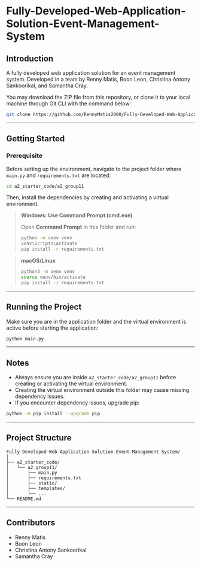 # Fully-Developed-Web-Application-Solution-Event-Management-System

## Introduction

A fully developed web application solution for an event management system. Developed in a team by Renny Matis, Boon Leon, Christina Antony Sankoorikal, and Samantha Cray.

You may download the ZIP file from this repository, or clone it to your local machine through Git CLI with the command below:

```bash
git clone https://github.com/RennyMatis2000/Fully-Developed-Web-Application-Solution-Event-Management-System.git
```

---

## Getting Started

### Prerequisite

Before setting up the environment, navigate to the project folder where `main.py` and `requirements.txt` are located:

```bash
cd a2_starter_code/a2_group11
```

Then, install the dependencies by creating and activating a virtual environment.

> **Windows: Use Command Prompt (cmd.exe)**
>
> Open **Command Prompt** in this folder and run:
> ```cmd
> python -m venv venv
> venv\Scripts\activate
> pip install -r requirements.txt
> ```

> **macOS/Linux**
> ```bash
> python3 -m venv venv
> source venv/bin/activate
> pip install -r requirements.txt
> ```

---

## Running the Project

Make sure you are in the application folder and the virtual environment is active before starting the application:

```bash
python main.py
```

---

## Notes

- Always ensure you are inside `a2_starter_code/a2_group11` before creating or activating the virtual environment.
- Creating the virtual environment outside this folder may cause missing dependency issues.
- If you encounter dependency issues, upgrade pip:

```bash
python -m pip install --upgrade pip
```

---

## Project Structure

```plaintext
Fully-Developed-Web-Application-Solution-Event-Management-System/
│
├── a2_starter_code/
│   └── a2_group11/
│       ├── main.py
│       ├── requirements.txt
│       ├── static/
│       ├── templates/
│       └── ...
└── README.md
```

---

## Contributors

- Renny Matis  
- Boon Leon  
- Christina Antony Sankoorikal  
- Samantha Cray
